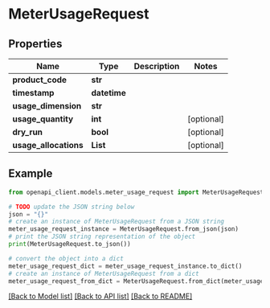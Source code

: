 # MeterUsageRequest


## Properties

Name | Type | Description | Notes
------------ | ------------- | ------------- | -------------
**product_code** | **str** |  | 
**timestamp** | **datetime** |  | 
**usage_dimension** | **str** |  | 
**usage_quantity** | **int** |  | [optional] 
**dry_run** | **bool** |  | [optional] 
**usage_allocations** | **List** |  | [optional] 

## Example

```python
from openapi_client.models.meter_usage_request import MeterUsageRequest

# TODO update the JSON string below
json = "{}"
# create an instance of MeterUsageRequest from a JSON string
meter_usage_request_instance = MeterUsageRequest.from_json(json)
# print the JSON string representation of the object
print(MeterUsageRequest.to_json())

# convert the object into a dict
meter_usage_request_dict = meter_usage_request_instance.to_dict()
# create an instance of MeterUsageRequest from a dict
meter_usage_request_from_dict = MeterUsageRequest.from_dict(meter_usage_request_dict)
```
[[Back to Model list]](../README.md#documentation-for-models) [[Back to API list]](../README.md#documentation-for-api-endpoints) [[Back to README]](../README.md)


